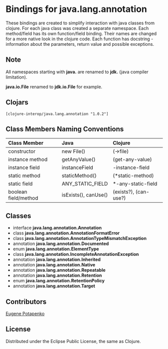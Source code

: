 # Bindings for java.lang.annotation

These bindings are created to simplify interaction with java classes from clojure.
For each java class was created a separate namespace.
Each method/field has its own function/field binding.
Their names are changed for a more native look in the clojure code. Each function has docstring - information about the parameters, return value and possible exceptions.

## Note

All namespaces starting with **java.** are renamed to **jdk.** (java compiler limitation). 

**java.io.File** renamed to **jdk.io.File** for example. 




## Clojars

```
[clojure-interop/java.lang.annotation "1.0.2"]
```

## Class Members Naming Conventions

| Class Member | Java | Clojure |
|:--|:--|:--|
| constructor | new File() | (->file) |
| instance method | getAnyValue() | (get-any-value) |
| instance field | instanceField | -instance-field |
| static method | staticMethod() | (*static-method) |
| static field | ANY_STATIC_FIELD | *-any-static-field |
| boolean field/method | isExists(), canUse() | (exists?), (can-use?) |

## Classes

- interface **java.lang.annotation.Annotation**
- class **java.lang.annotation.AnnotationFormatError**
- class **java.lang.annotation.AnnotationTypeMismatchException**
- annotation **java.lang.annotation.Documented**
- enum **java.lang.annotation.ElementType**
- class **java.lang.annotation.IncompleteAnnotationException**
- annotation **java.lang.annotation.Inherited**
- annotation **java.lang.annotation.Native**
- annotation **java.lang.annotation.Repeatable**
- annotation **java.lang.annotation.Retention**
- enum **java.lang.annotation.RetentionPolicy**
- annotation **java.lang.annotation.Target**

## Contributors

[Eugene Potapenko](https://github.com/potapenko/)

## License

Distributed under the Eclipse Public License, the same as Clojure.
